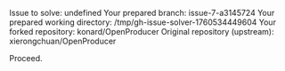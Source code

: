 Issue to solve: undefined
Your prepared branch: issue-7-a3145724
Your prepared working directory: /tmp/gh-issue-solver-1760534449604
Your forked repository: konard/OpenProducer
Original repository (upstream): xierongchuan/OpenProducer

Proceed.